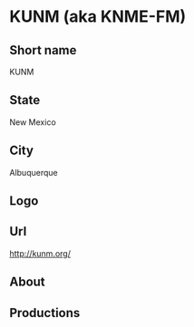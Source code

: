 # KUNM (aka KNME-FM)

## Short name

KUNM

## State

New Mexico

## City

Albuquerque

## Logo



## Url

http://kunm.org/

## About



## Productions


